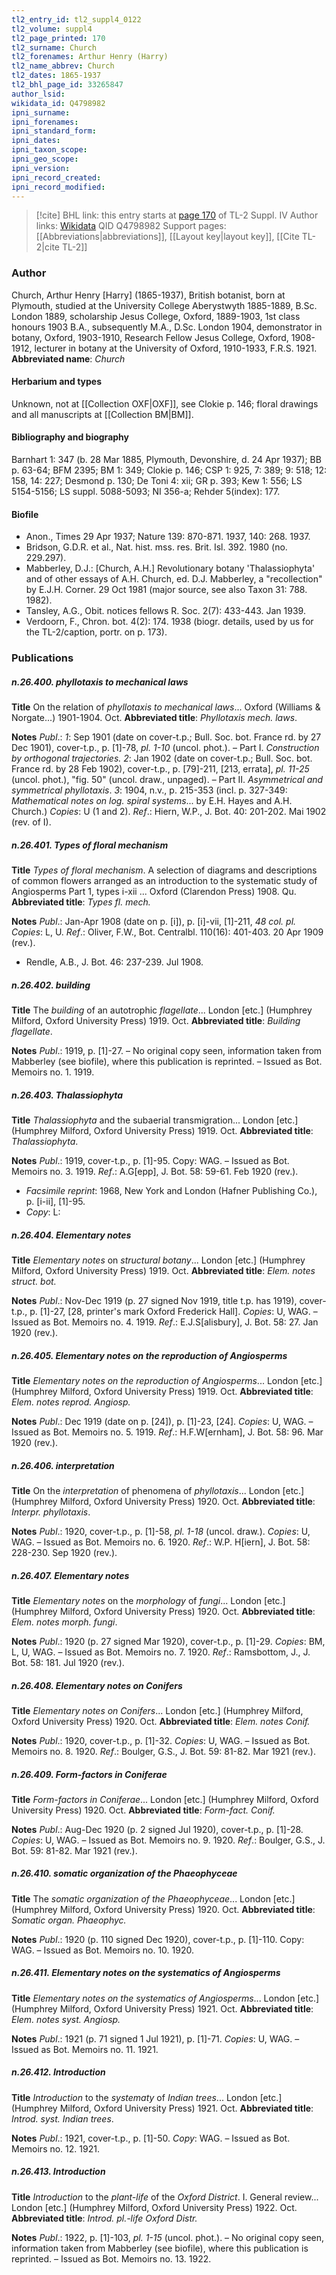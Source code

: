 ```yaml
---
tl2_entry_id: tl2_suppl4_0122
tl2_volume: suppl4
tl2_page_printed: 170
tl2_surname: Church
tl2_forenames: Arthur Henry (Harry)
tl2_name_abbrev: Church
tl2_dates: 1865-1937
tl2_bhl_page_id: 33265847
author_lsid: 
wikidata_id: Q4798982
ipni_surname: 
ipni_forenames: 
ipni_standard_form: 
ipni_dates: 
ipni_taxon_scope: 
ipni_geo_scope: 
ipni_version: 
ipni_record_created: 
ipni_record_modified:
---
```


> [!cite] BHL link: this entry starts at [page 170](https://www.biodiversitylibrary.org/page/33265847) of TL-2 Suppl. IV
> Author links: [Wikidata](https://www.wikidata.org/wiki/Q4798982) QID Q4798982
> Support pages: [[Abbreviations|abbreviations]], [[Layout key|layout key]], [[Cite TL-2|cite TL-2]]

### Author

Church, Arthur Henry \[Harry\] (1865-1937), British botanist, born at Plymouth, studied at the University College Aberystwyth 1885-1889, B.Sc. London 1889, scholarship Jesus College, Oxford, 1889-1903, 1st class honours 1903 B.A., subsequently M.A., D.Sc. London 1904, demonstrator in botany, Oxford, 1903-1910, Research Fellow Jesus College, Oxford, 1908-1912, lecturer in botany at the University of Oxford, 1910-1933, F.R.S. 1921. 
**Abbreviated name**: *Church*

#### Herbarium and types

Unknown, not at [[Collection OXF|OXF]], see Clokie p. 146; floral drawings and all manuscripts at [[Collection BM|BM]].

#### Bibliography and biography

Barnhart 1: 347 (b. 28 Mar 1885, Plymouth, Devonshire, d. 24 Apr 1937); BB p. 63-64; BFM 2395; BM 1: 349; Clokie p. 146; CSP 1: 925, 7: 389; 9: 518; 12: 158, 14: 227; Desmond p. 130; De Toni 4: xii; GR p. 393; Kew 1: 556; LS 5154-5156; LS suppl. 5088-5093; NI 356-a; Rehder 5(index): 177.

#### Biofile

- Anon., Times 29 Apr 1937; Nature 139: 870-871. 1937, 140: 268. 1937.
- Bridson, G.D.R. et al., Nat. hist. mss. res. Brit. Isl. 392. 1980 (no. 229.297).
- Mabberley, D.J.: \[Church, A.H.\] Revolutionary botany 'Thalassiophyta' and of other essays of A.H. Church, ed. D.J. Mabberley, a "recollection" by E.J.H. Corner. 29 Oct 1981 (major source, see also Taxon 31: 788. 1982).
- Tansley, A.G., Obit. notices fellows R. Soc. 2(7): 433-443. Jan 1939.
- Verdoorn, F., Chron. bot. 4(2): 174. 1938 (biogr. details, used by us for the TL-2/caption, portr. on p. 173).

### Publications

##### n.26.400. phyllotaxis to mechanical laws

**Title**
On the relation of *phyllotaxis to mechanical laws*... Oxford (Williams & Norgate...) 1901-1904. Oct.
**Abbreviated title**: *Phyllotaxis mech. laws*.

**Notes**
*Publ*.: *1*: Sep 1901 (date on cover-t.p.; Bull. Soc. bot. France rd. by 27 Dec 1901), cover-t.p., p. \[1\]-78, *pl. 1-10* (uncol. phot.). – Part I. *Construction by orthogonal trajectories.
2*: Jan 1902 (date on cover-t.p.; Bull. Soc. bot. France rd. by 28 Feb 1902), cover-t.p., p. \[79\]-211, \[213, errata\], *pl. 11-25* (uncol. phot.), "fig. 50" (uncol. draw., unpaged). – Part II. *Asymmetrical and symmetrical phyllotaxis*.
*3*: 1904, n.v., p. 215-353 (incl. p. 327-349: *Mathematical notes on log. spiral systems*... by E.H. Hayes and A.H. Church.)
*Copies*: U (1 and 2).
*Ref*.: Hiern, W.P., J. Bot. 40: 201-202. Mai 1902 (rev. of I).

##### n.26.401. Types of floral mechanism

**Title**
*Types of floral mechanism*. A selection of diagrams and descriptions of common flowers arranged as an introduction to the systematic study of Angiosperms Part 1, types i-xii ... Oxford (Clarendon Press) 1908. Qu.
**Abbreviated title**: *Types fl. mech.*

**Notes**
*Publ*.: Jan-Apr 1908 (date on p. \[i\]), p. \[i\]-vii, \[1\]-211, *48 col. pl.* *Copies*: L, U.
*Ref*.: Oliver, F.W., Bot. Centralbl. 110(16): 401-403. 20 Apr 1909 (rev.).
- Rendle, A.B., J. Bot. 46: 237-239. Jul 1908.

##### n.26.402. building

**Title**
The *building* of an autotrophic *flagellate*... London \[etc.\] (Humphrey Milford, Oxford University Press) 1919. Oct.
**Abbreviated title**: *Building flagellate*.

**Notes**
*Publ*.: 1919, p. \[1\]-27. – No original copy seen, information taken from Mabberley (see biofile), where this publication is reprinted. – Issued as Bot. Memoirs no. 1. 1919.

##### n.26.403. Thalassiophyta

**Title**
*Thalassiophyta* and the subaerial transmigration... London \[etc.\] (Humphrey Milford, Oxford University Press) 1919. Oct.
**Abbreviated title**: *Thalassiophyta*.

**Notes**
*Publ*.: 1919, cover-t.p., p. \[1\]-95. Copy: WAG. – Issued as Bot. Memoirs no. 3. 1919.
*Ref*.: A.G\[epp\], J. Bot. 58: 59-61. Feb 1920 (rev.).
- *Facsimile reprint*: 1968, New York and London (Hafner Publishing Co.), p. \[i-ii\], \[1\]-95.
- *Copy*: L:

##### n.26.404. Elementary notes

**Title**
*Elementary notes* on *structural botany*... London \[etc.\] (Humphrey Milford, Oxford University Press) 1919. Oct.
**Abbreviated title**: *Elem. notes struct. bot.*

**Notes**
*Publ*.: Nov-Dec 1919 (p. 27 signed Nov 1919, title t.p. has 1919), cover-t.p., p. \[1\]-27, \[28, printer's mark Oxford Frederick Hall\]. *Copies*: U, WAG. – Issued as Bot. Memoirs no. 4. 1919.
*Ref*.: E.J.S\[alisbury\], J. Bot. 58: 27. Jan 1920 (rev.).

##### n.26.405. Elementary notes on the reproduction of Angiosperms

**Title**
*Elementary notes on the reproduction of Angiosperms*... London \[etc.\] (Humphrey Milford, Oxford University Press) 1919. Oct.
**Abbreviated title**: *Elem. notes reprod. Angiosp.*

**Notes**
*Publ*.: Dec 1919 (date on p. \[24\]), p. \[1\]-23, \[24\]. *Copies*: U, WAG. – Issued as Bot. Memoirs no. 5. 1919.
*Ref*.: H.F.W\[ernham\], J. Bot. 58: 96. Mar 1920 (rev.).

##### n.26.406. interpretation

**Title**
On the *interpretation* of phenomena of *phyllotaxis*... London \[etc.\] (Humphrey Milford, Oxford University Press) 1920. Oct.
**Abbreviated title**: *Interpr. phyllotaxis*.

**Notes**
*Publ*.: 1920, cover-t.p., p. \[1\]-58, *pl. 1-18* (uncol. draw.). *Copies*: U, WAG. – Issued as Bot. Memoirs no. 6. 1920.
*Ref*.: W.P. H\[iern\], J. Bot. 58: 228-230. Sep 1920 (rev.).

##### n.26.407. Elementary notes

**Title**
*Elementary notes* on the *morphology* of *fungi*... London \[etc.\] (Humphrey Milford, Oxford University Press) 1920. Oct.
**Abbreviated title**: *Elem. notes morph. fungi*.

**Notes**
*Publ*.: 1920 (p. 27 signed Mar 1920), cover-t.p., p. \[1\]-29. *Copies*: BM, L, U, WAG. – Issued as Bot. Memoirs no. 7. 1920.
*Ref*.: Ramsbottom, J., J. Bot. 58: 181. Jul 1920 (rev.).

##### n.26.408. Elementary notes on Conifers

**Title**
*Elementary notes on Conifers*... London \[etc.\] (Humphrey Milford, Oxford University Press) 1920. Oct.
**Abbreviated title**: *Elem. notes Conif.*

**Notes**
*Publ*.: 1920, cover-t.p., p. \[1\]-32. *Copies*: U, WAG. – Issued as Bot. Memoirs no. 8. 1920.
*Ref*.: Boulger, G.S., J. Bot. 59: 81-82. Mar 1921 (rev.).

##### n.26.409. Form-factors in Coniferae

**Title**
*Form-factors in Coniferae*... London \[etc.\] (Humphrey Milford, Oxford University Press) 1920. Oct.
**Abbreviated title**: *Form-fact. Conif.*

**Notes**
*Publ*.: Aug-Dec 1920 (p. 2 signed Jul 1920), cover-t.p., p. \[1\]-28. *Copies*: U, WAG. – Issued as Bot. Memoirs no. 9. 1920.
*Ref*.: Boulger, G.S., J. Bot. 59: 81-82. Mar 1921 (rev.).

##### n.26.410. somatic organization of the Phaeophyceae

**Title**
The *somatic organization of the Phaeophyceae*... London \[etc.\] (Humphrey Milford, Oxford University Press) 1920. Oct.
**Abbreviated title**: *Somatic organ. Phaeophyc.*

**Notes**
*Publ*.: 1920 (p. 110 signed Dec 1920), cover-t.p., p. \[1\]-110. Copy: WAG. – Issued as Bot. Memoirs no. 10. 1920.

##### n.26.411. Elementary notes on the systematics of Angiosperms

**Title**
*Elementary notes on the systematics of Angiosperms*... London \[etc.\] (Humphrey Milford, Oxford University Press) 1921. Oct.
**Abbreviated title**: *Elem. notes syst. Angiosp.*

**Notes**
*Publ*.: 1921 (p. 71 signed 1 Jul 1921), p. \[1\]-71. *Copies*: U, WAG. – Issued as Bot. Memoirs no. 11. 1921.

##### n.26.412. Introduction

**Title**
*Introduction* to the *systematy* of *Indian trees*... London \[etc.\] (Humphrey Milford, Oxford University Press) 1921. Oct.
**Abbreviated title**: *Introd. syst. Indian trees*.

**Notes**
*Publ*.: 1921, cover-t.p., p. \[1\]-50. *Copy*: WAG. – Issued as Bot. Memoirs no. 12. 1921.

##### n.26.413. Introduction

**Title**
*Introduction* to the *plant-life* of the *Oxford District*. I. General review... London \[etc.\] (Humphrey Milford, Oxford University Press) 1922. Oct.
**Abbreviated title**: *Introd. pl.-life Oxford Distr.*

**Notes**
*Publ*.: 1922, p. \[1\]-103, *pl. 1-15* (uncol. phot.). – No original copy seen, information taken from Mabberley (see biofile), where this publication is reprinted. – Issued as Bot. Memoirs no. 13. 1922.

